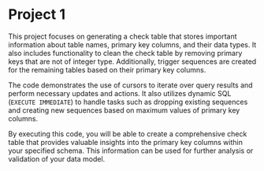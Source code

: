 # Project 1

This project focuses on generating a check table that stores important information about table names, primary key columns, and their data types. It also includes functionality to clean the check table by removing primary keys that are not of integer type. Additionally, trigger sequences are created for the remaining tables based on their primary key columns.

The code demonstrates the use of cursors to iterate over query results and perform necessary updates and actions. It also utilizes dynamic SQL (`EXECUTE IMMEDIATE`) to handle tasks such as dropping existing sequences and creating new sequences based on maximum values of primary key columns.

By executing this code, you will be able to create a comprehensive check table that provides valuable insights into the primary key columns within your specified schema. This information can be used for further analysis or validation of your data model.
